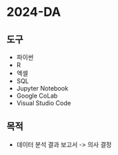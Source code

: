# 2024-DA
## 도구
- 파이썬
- R
- 엑셀
- SQL
- Jupyter Notebook
- Google CoLab
- Visual Studio Code
## 목적
- 데이터 분석 결과 보고서 -> 의사 결정
